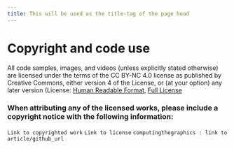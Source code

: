 ```yaml
---
title: This will be used as the title-tag of the page head
---
```


# Copyright and code use

All code samples, images, and videos (unless explicitly stated otherwise) are licensed under the terms of the CC BY-NC 4.0 license as published by Creative Commons, either version 4 of the License, or (at your option) any later version (License: [Human Readable Format](https://creativecommons.org/licenses/by-nc/4.0/), [Full License](https://creativecommons.org/licenses/by-nc/4.0/legalcode)

### When attributing any of the licensed works, please include a copyright notice with the following information:

`Link to copyrighted work` `Link to license` `computingthegraphics : link to article/github_url`
